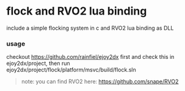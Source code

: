 flock and RVO2 lua binding
===============
include a simple flocking system in c and RVO2 lua binding as DLL

### usage
checkout https://github.com/rainfiel/ejoy2dx first and check this in ejoy2dx/project, then run ejoy2dx/project/flock/platform/msvc/build/flock.sln

>note: you can find RVO2 here: https://github.com/snape/RVO2
